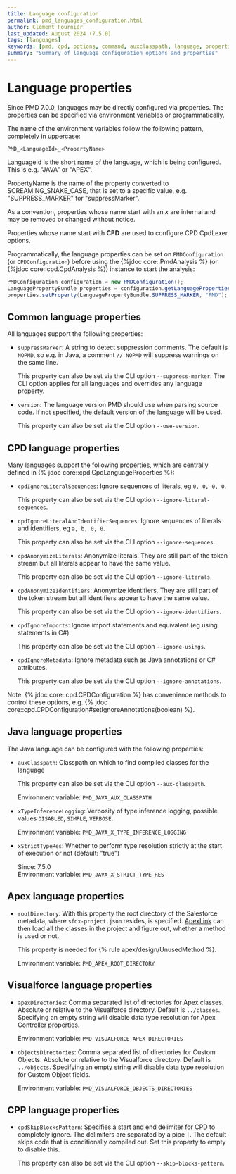 ```yaml
---
title: Language configuration
permalink: pmd_languages_configuration.html
author: Clément Fournier
last_updated: August 2024 (7.5.0)
tags: [languages]
keywords: [pmd, cpd, options, command, auxclasspath, language, properties]
summary: "Summary of language configuration options and properties"
---
```


# Language properties

Since PMD 7.0.0, languages may be directly configured via properties.
The properties can be specified via environment variables or programmatically.

The name of the environment variables follow the following pattern,
completely in uppercase:

    PMD_<LanguageId>_<PropertyName>

LanguageId is the short name of the language, which is being configured. This is e.g. "JAVA" or "APEX".

PropertyName is the name of the property converted to SCREAMING_SNAKE_CASE, that is set to a specific value, e.g. "SUPPRESS_MARKER" for "suppressMarker".

As a convention, properties whose name start with an *x* are internal and may be removed or changed without notice.

Properties whose name start with **CPD** are used to configure CPD CpdLexer options.

Programmatically, the language properties can be set on `PMDConfiguration` (or `CPDConfiguration`) before using the
{%jdoc core::PmdAnalysis %} (or {%jdoc core::cpd.CpdAnalysis %}) instance
to start the analysis:

```java
PMDConfiguration configuration = new PMDConfiguration();
LanguagePropertyBundle properties = configuration.getLanguageProperties(LanguageRegistry.PMD.getLanguageById("java"));
properties.setProperty(LanguagePropertyBundle.SUPPRESS_MARKER, "PMD");
```

## Common language properties

All languages support the following properties:

- `suppressMarker`: A string to detect suppression comments. The default is `NOPMD`, so e.g. in Java, a
  comment `// NOPMD` will suppress warnings on the same line.

  This property can also be set via the CLI option `--suppress-marker`. The CLI option applies for all languages
  and overrides any language property.

- `version`: The language version PMD should use when parsing source code. If not specified, the default
  version of the language will be used.

  This property can also be set via the CLI option `--use-version`.

## CPD language properties

Many languages support the following properties, which are centrally defined in {% jdoc core::cpd.CpdLanguageProperties %}:

- `cpdIgnoreLiteralSequences`: Ignore sequences of literals, eg `0, 0, 0, 0`.

  This property can also be set via the CLI option `--ignore-literal-sequences`.

- `cpdIgnoreLiteralAndIdentifierSequences`: Ignore sequences of literals and identifiers, eg `a, b, 0, 0`.

  This property can also be set via the CLI option `--ignore-sequences`.

- `cpdAnonymizeLiterals`: Anonymize literals. They are still part of the token stream but all literals appear to have
  the same value.

  This property can also be set via the CLI option `--ignore-literals`.

- `cpdAnonymizeIdentifiers`: Anonymize identifiers. They are still part of the token stream but all identifiers
  appear to have the same value.

  This property can also be set via the CLI option `--ignore-identifiers`.

- `cpdIgnoreImports`: Ignore import statements and equivalent (eg using statements in C#).

  This property can also be set via the CLI option `--ignore-usings`.

- `cpdIgnoreMetadata`: Ignore metadata such as Java annotations or C# attributes.

  This property can also be set via the CLI option `--ignore-annotations`.

Note: {% jdoc core::cpd.CPDConfiguration %} has convenience methods to control these options, e.g.
{% jdoc core::cpd.CPDConfiguration#setIgnoreAnnotations(boolean) %}.

## Java language properties

The Java language can be configured with the following properties:

- `auxClasspath`: Classpath on which to find compiled classes for the language

  This property can also be set via the CLI option `--aux-classpath`.

  Environment variable: `PMD_JAVA_AUX_CLASSPATH`

- `xTypeInferenceLogging`: Verbosity of type inference logging, possible values `DISABLED`, `SIMPLE`, `VERBOSE`.

  Environment variable: `PMD_JAVA_X_TYPE_INFERENCE_LOGGING`

- `xStrictTypeRes`: Whether to perform type resolution strictly at the start of execution or not (default: "true")

  Since: 7.5.0  
  Environment variable: `PMD_JAVA_X_STRICT_TYPE_RES`

## Apex language properties

- `rootDirectory`: With this property the root directory of the Salesforce metadata, where `sfdx-project.json`
  resides, is specified. [ApexLink](https://github.com/nawforce/ApexLink) can then load all the classes
  in the project and figure out, whether a method is used or not.

  This property is needed for {% rule apex/design/UnusedMethod %}.

  Environment variable: `PMD_APEX_ROOT_DIRECTORY`

## Visualforce language properties

- `apexDirectories`: Comma separated list of directories for Apex classes. Absolute
  or relative to the Visualforce directory. Default is `../classes`. Specifying an
  empty string will disable data type resolution for Apex Controller properties.

  Environment variable: `PMD_VISUALFORCE_APEX_DIRECTORIES`

- `objectsDirectories`: Comma separated list of directories for Custom Objects.
  Absolute or relative to the Visualforce directory. Default is `../objects`.
  Specifying an empty string will disable data type resolution for Custom Object fields.

  Environment variable: `PMD_VISUALFORCE_OBJECTS_DIRECTORIES`

## CPP language properties

- `cpdSkipBlocksPattern`: Specifies a start and end delimiter for CPD to completely ignore.
  The delimiters are separated by a pipe `|`. The default skips code
  that is conditionally compiled out. Set this property to empty to disable this.

  This property can also be set via the CLI option `--skip-blocks-pattern`.
